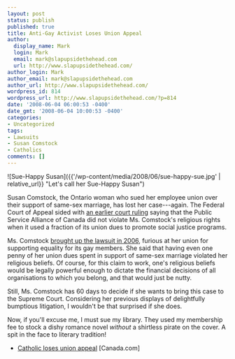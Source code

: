 ```yaml
---
layout: post
status: publish
published: true
title: Anti-Gay Activist Loses Union Appeal
author:
  display_name: Mark
  login: Mark
  email: mark@slapupsidethehead.com
  url: http://www.slapupsidethehead.com/
author_login: Mark
author_email: mark@slapupsidethehead.com
author_url: http://www.slapupsidethehead.com/
wordpress_id: 814
wordpress_url: http://www.slapupsidethehead.com/?p=814
date: '2008-06-04 06:00:53 -0400'
date_gmt: '2008-06-04 10:00:53 -0400'
categories:
- Uncategorized
tags:
- Lawsuits
- Susan Comstock
- Catholics
comments: []
---
```

![Sue-Happy Susan]({{'/wp-content/media/2008/06/sue-happy-sue.jpg' | relative_url}} "Let's call her Sue-Happy Susan")

Susan Comstock, the Ontario woman who sued her employee union over their support of same-sex marriage, has lost her case---again. The Federal Court of Appeal sided with [an earlier court ruling](http://www.slapupsidethehead.com/2007/04/activist-loses-case/ "And, boy, what a nail-biter of a case that was.") saying that the Public Service Alliance of Canada did not violate Ms. Comstock's religious rights when it used a fraction of its union dues to promote social justice programs.

Ms. Comstock [brought up the lawsuit in 2006](http://www.slapupsidethehead.com/2006/04/union-supports-gays-gets-sued/ "Two full years of fighting! She's pip, that one."), furious at her union for supporting equality for its gay members. She said that having even one penny of her union dues spent in support of same-sex marriage violated her religious beliefs. Of course, for this claim to work, one's religious beliefs would be legally powerful enough to dictate the financial decisions of all organisations to which you belong, and that would just be nutty.

Still, Ms. Comstock has 60 days to decide if she wants to bring this case to the Supreme Court. Considering her previous displays of delightfully bumptious litigation, I wouldn't be that surprised if she does.

Now, if you'll excuse me, I must sue my library. They used my membership fee to stock a dishy romance novel _without_ a shirtless pirate on the cover. A spit in the face to literary tradition!

- [Catholic loses union appeal](http://www.canada.com/topics/news/national/story.html?id=3741efb2-b661-483b-8373-09b27e5945d4) [Canada.com]
